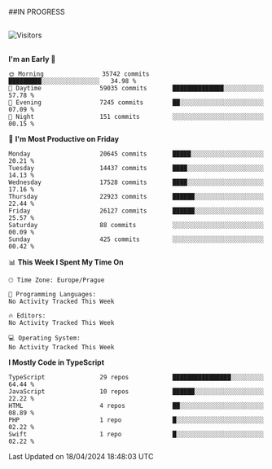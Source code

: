 ##IN PROGRESS
##
![Visitors](https://komarev.com/ghpvc/?username=petrbui&style=for-the-badge&label=Visitors+👀)



##
<!--
[![My GitHub stats](https://github-readme-stats.vercel.app/api?username=petrbui&theme=github_dark)](https://github.com/anuraghazra/github-readme-stats)

[![My wakatime stats](https://github-readme-stats.vercel.app/api/wakatime?username=petrbui&theme=github_dark)](https://github.com/anuraghazra/github-readme-stats)
-->
<!--START_SECTION:waka-->
**I'm an Early 🐤** 

```text
🌞 Morning                35742 commits       █████████░░░░░░░░░░░░░░░░   34.98 % 
🌆 Daytime                59035 commits       ██████████████░░░░░░░░░░░   57.78 % 
🌃 Evening                7245 commits        ██░░░░░░░░░░░░░░░░░░░░░░░   07.09 % 
🌙 Night                  151 commits         ░░░░░░░░░░░░░░░░░░░░░░░░░   00.15 % 
```
📅 **I'm Most Productive on Friday** 

```text
Monday                   20645 commits       █████░░░░░░░░░░░░░░░░░░░░   20.21 % 
Tuesday                  14437 commits       ████░░░░░░░░░░░░░░░░░░░░░   14.13 % 
Wednesday                17528 commits       ████░░░░░░░░░░░░░░░░░░░░░   17.16 % 
Thursday                 22923 commits       ██████░░░░░░░░░░░░░░░░░░░   22.44 % 
Friday                   26127 commits       ██████░░░░░░░░░░░░░░░░░░░   25.57 % 
Saturday                 88 commits          ░░░░░░░░░░░░░░░░░░░░░░░░░   00.09 % 
Sunday                   425 commits         ░░░░░░░░░░░░░░░░░░░░░░░░░   00.42 % 
```


📊 **This Week I Spent My Time On** 

```text
🕑︎ Time Zone: Europe/Prague

💬 Programming Languages: 
No Activity Tracked This Week

🔥 Editors: 
No Activity Tracked This Week

💻 Operating System: 
No Activity Tracked This Week
```

**I Mostly Code in TypeScript** 

```text
TypeScript               29 repos            ████████████████░░░░░░░░░   64.44 % 
JavaScript               10 repos            ██████░░░░░░░░░░░░░░░░░░░   22.22 % 
HTML                     4 repos             ██░░░░░░░░░░░░░░░░░░░░░░░   08.89 % 
PHP                      1 repo              █░░░░░░░░░░░░░░░░░░░░░░░░   02.22 % 
Swift                    1 repo              █░░░░░░░░░░░░░░░░░░░░░░░░   02.22 % 
```




 Last Updated on 18/04/2024 18:48:03 UTC
<!--END_SECTION:waka-->

